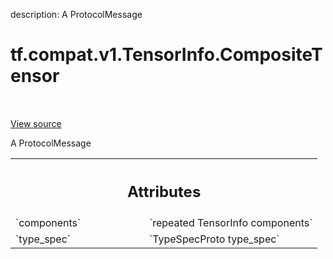 description: A ProtocolMessage

<div itemscope itemtype="http://developers.google.com/ReferenceObject">
<meta itemprop="name" content="tf.compat.v1.TensorInfo.CompositeTensor" />
<meta itemprop="path" content="Stable" />
</div>

# tf.compat.v1.TensorInfo.CompositeTensor

<!-- Insert buttons and diff -->

<table class="tfo-notebook-buttons tfo-api nocontent" align="left">

</table>

<a target="_blank" class="external" href="/code/stable/tensorflow/core/protobuf/meta_graph.proto">View source</a>



A ProtocolMessage

<!-- Placeholder for "Used in" -->




<!-- Tabular view -->
 <table class="responsive fixed orange">
<colgroup><col width="214px"><col></colgroup>
<tr><th colspan="2"><h2 class="add-link">Attributes</h2></th></tr>

<tr>
<td>
`components`<a id="components"></a>
</td>
<td>
`repeated TensorInfo components`
</td>
</tr><tr>
<td>
`type_spec`<a id="type_spec"></a>
</td>
<td>
`TypeSpecProto type_spec`
</td>
</tr>
</table>



